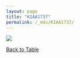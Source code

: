 ```yaml
---
layout: page
title: "KIAA1737"
permalink: /_mds/KIAA1737/
---
```


![](../../algns0/5HSAA056235_aln_report.png?raw=true)

[Back to Table](../../display)